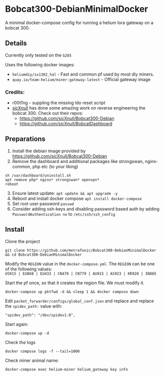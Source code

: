 # Bobcat300-DebianMinimalDocker
A minimal docker-compose config for running a helium lora gateway on a bobcat 300.


## Details
Currently only tested on the `G285`

Uses the following docker images:
- `heliumdiy/sx1302_hal` - Fast and common pf used by most diy miners.
- `quay.io/team-helium/miner:gateway-latest` - Official gateway image

### Credits:
- r00t1ng - suppling the missing ldo reset script
- [sicXnull](https://github.com/sicXnull) has done some amazing work on reverse engineering the bobcat 300. Check out their repos:
  - https://github.com/sicXnull/Bobcat300-Debian
  - https://github.com/sicXnull/BobcatDashboard
 
## Preparations
1. Install the debian image provided by https://github.com/sicXnull/Bobcat300-Debian
2. Remove the dashboard and additional packages like strongswan, nginx-common, php etc (to your liking)
```
sh /var/dashboard/uninstall.sh
apt remove php* nginx* strongswan* openvpn*
reboot
```
3. Ensure latest update: `apt update && apt upgrade -y`
4. Reboot and install docker compose `apt install docker-compose`
5. Set root user password `passwd`
6. Consider adding ssh-keys and disabling password based auth by adding `PasswordAuthentication no` to `/etc/ssh/ssh_config` 

## Install
Clone the project
```
git clone https://github.com/metrafonic/Bobcat300-DebianMinimalDocker && cd Bobcat300-DebianMinimalDocker
```
Modify the `REGION` value in the `docker-compose.yml`. The `REGION` can be one of the following values:  
`US915 | EU868 | EU433 | CN470 | CN779 | AU915 | AS923 | KR920 | IN865`

Start the pf once, so that it creates the region file. We must modify it.
```
docker-compose up pktfwd -d && sleep 1 && docker compose down
```
Edit `packet_forwarder/configs/global_conf.json` and replace and replace the `spidev_path:` value with:
```
"spidev_path": "/dev/spidev1.0",
```
Start again:
```
docker-compose up -d 
```
Check the logs
```
docker compose logs -f --tail=1000
```
Check miner animal name:
```
docker-compose exec helium-miner helium_gateway key info
```
